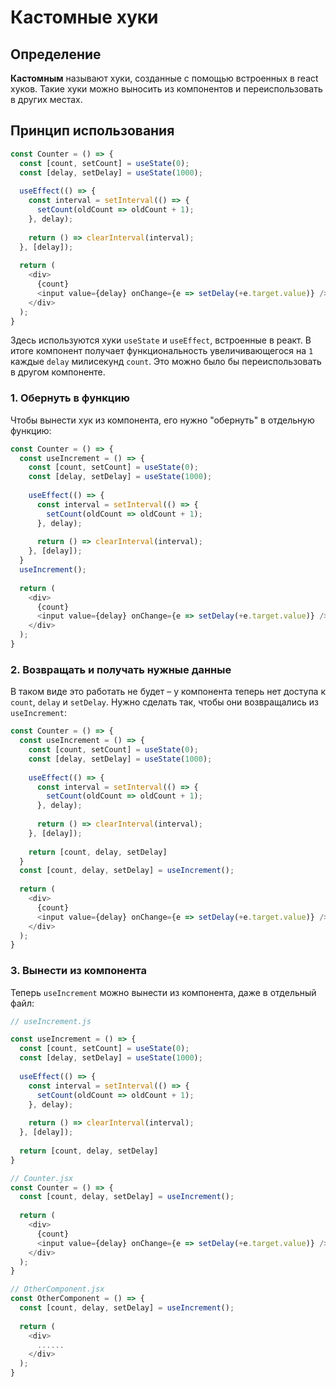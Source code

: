 # Кастомные хуки

## Определение

**Кастомным** называют хуки, созданные с помощью встроенных в react хуков. Такие хуки можно выносить из компонентов и переиспользовать в других местах. 

## Принцип использования

```javascript
const Counter = () => {
  const [count, setCount] = useState(0);
  const [delay, setDelay] = useState(1000);
  
  useEffect(() => {
    const interval = setInterval(() => {
      setCount(oldCount => oldCount + 1);
    }, delay);
    
    return () => clearInterval(interval);
  }, [delay]);
  
  return (
    <div>
      {count}
      <input value={delay} onChange={e => setDelay(+e.target.value)} />
    </div>
  );
}
```

Здесь используются хуки `useState` и `useEffect`, встроенные в реакт. В итоге компонент получает функциональность увеличивающегося на `1` каждые `delay` милисекунд `count`. Это можно было бы переиспользовать в другом компоненте.

### 1. Обернуть в функцию

Чтобы вынести хук из компонента, его нужно "обернуть" в отдельную функцию:

```javascript
const Counter = () => {
  const useIncrement = () => {
    const [count, setCount] = useState(0);
    const [delay, setDelay] = useState(1000);
    
    useEffect(() => {
      const interval = setInterval(() => {
        setCount(oldCount => oldCount + 1);
      }, delay);
      
      return () => clearInterval(interval);
    }, [delay]);
  }
  useIncrement();
  
  return (
    <div>
      {count}
      <input value={delay} onChange={e => setDelay(+e.target.value)} />
    </div>
  );
}
```

### 2. Возвращать и получать нужные данные

В таком виде это работать не будет – у компонента теперь нет доступа к `count`, `delay` и `setDelay`. Нужно сделать так, чтобы они возвращались из `useIncrement`:

```javascript
const Counter = () => {
  const useIncrement = () => {
    const [count, setCount] = useState(0);
    const [delay, setDelay] = useState(1000);
    
    useEffect(() => {
      const interval = setInterval(() => {
        setCount(oldCount => oldCount + 1);
      }, delay);
      
      return () => clearInterval(interval);
    }, [delay]);
    
    return [count, delay, setDelay]
  }
  const [count, delay, setDelay] = useIncrement();
  
  return (
    <div>
      {count}
      <input value={delay} onChange={e => setDelay(+e.target.value)} />
    </div>
  );
}
```

### 3. Вынести из компонента

Теперь `useIncrement` можно вынести из компонента, даже в отдельный файл:

```javascript
// useIncrement.js

const useIncrement = () => {
  const [count, setCount] = useState(0);
  const [delay, setDelay] = useState(1000);
  
  useEffect(() => {
    const interval = setInterval(() => {
      setCount(oldCount => oldCount + 1);
    }, delay);
    
    return () => clearInterval(interval);
  }, [delay]);
  
  return [count, delay, setDelay]
}
```

```javascript
// Counter.jsx
const Counter = () => {
  const [count, delay, setDelay] = useIncrement();
  
  return (
    <div>
      {count}
      <input value={delay} onChange={e => setDelay(+e.target.value)} />
    </div>
  );
}
```

```javascript
// OtherComponent.jsx
const OtherComponent = () => {
  const [count, delay, setDelay] = useIncrement();
  
  return (
    <div>
      ......
    </div>
  );
}
```

